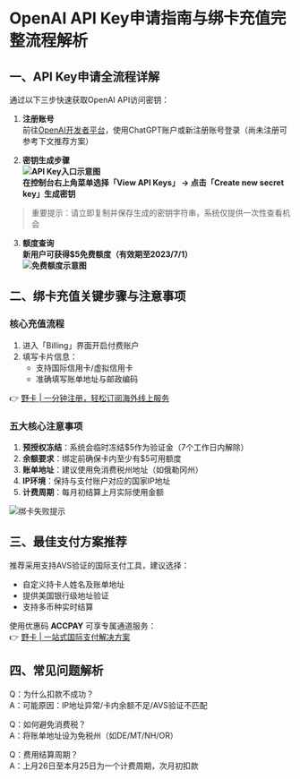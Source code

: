 # OpenAI API Key申请指南与绑卡充值完整流程解析

## 一、API Key申请全流程详解
通过以下三步快速获取OpenAI API访问密钥：

1. **注册账号**  
前往[OpenAI开发者平台](platform.openai.com)，使用ChatGPT账户或新注册账号登录（尚未注册可参考下文推荐方案）

2. **密钥生成步骤  
![API Key入口示意图](https://bbtdd.com/wp-content/uploads/img/592908232594800.webp)  
在控制台右上角菜单选择「View API Keys」 → 点击「Create new secret key」生成密钥**

> 重要提示：请立即复制并保存生成的密钥字符串，系统仅提供一次性查看机会

3. **额度查询  
新用户可获得$5免费额度（有效期至2023/7/1）  
![免费额度示意图](https://bbtdd.com/wp-content/uploads/img/69531406110.webp)**

## 二、绑卡充值关键步骤与注意事项

### 核心充值流程
1. 进入「Billing」界面开启付费账户
2. 填写卡片信息：
   - 支持国际信用卡/虚拟信用卡
   - 准确填写账单地址与邮政编码

👉 [野卡 | 一分钟注册，轻松订阅海外线上服务](https://bbtdd.com/yeka)

### 五大核心注意事项
1. **预授权冻结**：系统会临时冻结$5作为验证金（7个工作日内解除）
2. **余额要求**：绑定前确保卡内至少有$5可用额度
3. **账单地址**：建议使用免消费税州地址（如俄勒冈州）
4. **IP环境**：保持与支付账户对应的国家IP地址
5. **计费周期**：每月初结算上月实际使用金额

![绑卡失败提示](https://bbtdd.com/wp-content/uploads/img/77498026093883.webp)

## 三、最佳支付方案推荐
推荐采用支持AVS验证的国际支付工具，建议选择：
- 自定义持卡人姓名及账单地址
- 提供美国银行级地址验证
- 支持多币种实时结算

使用优惠码 **ACCPAY** 可享专属通道服务：  
👉 [野卡 | 一站式国际支付解决方案](https://bbtdd.com/yeka)

## 四、常见问题解析
Q：为什么扣款不成功？  
A：可能原因：IP地址异常/卡内余额不足/AVS验证不匹配

Q：如何避免消费税？  
A：将账单地址设为免税州（如DE/MT/NH/OR）

Q：费用结算周期？  
A：上月26日至本月25日为一个计费周期，次月初扣款